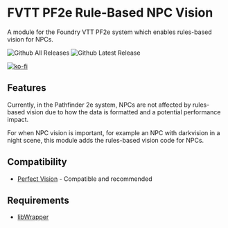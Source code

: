 # FVTT PF2e Rule-Based NPC Vision
A module for the Foundry VTT PF2e system which enables rules-based vision for NPCs.

![Github All Releases](https://img.shields.io/github/downloads/JDCalvert/FVTT-PF2e-Rules-Based-NPC-Vision/total.svg)
![Github Latest Release](https://img.shields.io/github/downloads/JDCalvert/FVTT-PF2e-Rules-Based-NPC-Vision/latest/total)

[![ko-fi](https://ko-fi.com/img/githubbutton_sm.svg)](https://ko-fi.com/jdcalvert)

## Features
Currently, in the Pathfinder 2e system, NPCs are not affected by rules-based vision due to how the data is formatted and a potential performance impact.

For when NPC vision is important, for example an NPC with darkvision in a night scene, this module adds the rules-based vision code for NPCs.

## Compatibility
- [Perfect Vision](https://foundryvtt.com/packages/perfect-vision) - Compatible and recommended

## Requirements
- [libWrapper](https://foundryvtt.com/packages/lib-wrapper)
